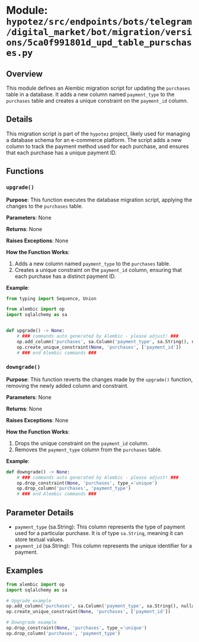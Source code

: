 # Module: `hypotez/src/endpoints/bots/telegram/digital_market/bot/migration/versions/5ca0f991801d_upd_table_purschases.py`

## Overview

This module defines an Alembic migration script for updating the `purchases` table in a database. It adds a new column named `payment_type` to the `purchases` table and creates a unique constraint on the `payment_id` column.

## Details

This migration script is part of the `hypotez` project, likely used for managing a database schema for an e-commerce platform. The script adds a new column to track the payment method used for each purchase, and ensures that each purchase has a unique payment ID.

## Functions

### `upgrade()`

**Purpose**: This function executes the database migration script, applying the changes to the `purchases` table.

**Parameters**: None

**Returns**: None

**Raises Exceptions**: None

**How the Function Works**:

1. Adds a new column named `payment_type` to the `purchases` table.
2. Creates a unique constraint on the `payment_id` column, ensuring that each purchase has a distinct payment ID.

**Example**:

```python
from typing import Sequence, Union

from alembic import op
import sqlalchemy as sa


def upgrade() -> None:
    # ### commands auto generated by Alembic - please adjust! ###
    op.add_column('purchases', sa.Column('payment_type', sa.String(), nullable=False))
    op.create_unique_constraint(None, 'purchases', ['payment_id'])
    # ### end Alembic commands ###
```

### `downgrade()`

**Purpose**: This function reverts the changes made by the `upgrade()` function, removing the newly added column and constraint.

**Parameters**: None

**Returns**: None

**Raises Exceptions**: None

**How the Function Works**:

1. Drops the unique constraint on the `payment_id` column.
2. Removes the `payment_type` column from the `purchases` table.

**Example**:

```python
def downgrade() -> None:
    # ### commands auto generated by Alembic - please adjust! ###
    op.drop_constraint(None, 'purchases', type_='unique')
    op.drop_column('purchases', 'payment_type')
    # ### end Alembic commands ###
```

## Parameter Details

- `payment_type` (sa.String): This column represents the type of payment used for a particular purchase. It is of type `sa.String`, meaning it can store textual values.
- `payment_id` (sa.String): This column represents the unique identifier for a payment.

## Examples

```python
from alembic import op
import sqlalchemy as sa

# Upgrade example
op.add_column('purchases', sa.Column('payment_type', sa.String(), nullable=False))
op.create_unique_constraint(None, 'purchases', ['payment_id'])

# Downgrade example
op.drop_constraint(None, 'purchases', type_='unique')
op.drop_column('purchases', 'payment_type')
```